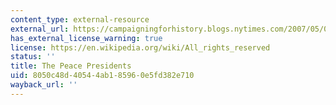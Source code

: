```yaml
---
content_type: external-resource
external_url: https://campaigningforhistory.blogs.nytimes.com/2007/05/07/the-peace-presidents/
has_external_license_warning: true
license: https://en.wikipedia.org/wiki/All_rights_reserved
status: ''
title: The Peace Presidents
uid: 8050c48d-4054-4ab1-8596-0e5fd382e710
wayback_url: ''
---
```

